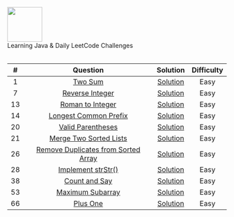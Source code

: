 <p align="left">
  <a href="https://github.com/eugenlee/leetcode">
    <img height=80 src="https://leetcode.com/static/webpack_bundles/images/logo-dark.e99485d9b.svg">
  </a>
  <br> Learning Java & Daily LeetCode Challenges
  <br><br>
</p>


|   ﻿#  |                                                                 Question                                                                |                                                                          Solution                                                                         | Difficulty |
|:----:|:----------------------------------------------------------------------------------------------------------------------------------------:|:---------------------------------------------------------------------------------------------------------------------------------------------------------:|:----------:|
|   1  | [Two Sum](https://leetcode.com/problems/two-sum)                                                                                         | [Solution](https://github.com/eugenlee/leetcode/blob/master/Solutions/Two%20Sum.MD)                                                                       |    Easy    |
|   7  | [Reverse Integer](https://leetcode.com/problems/reverse-integer)                                                                         | [Solution](https://github.com/eugenlee/leetcode/blob/master/Solutions/Reverse%20Integer.MD)                                                               |    Easy    |
|  13  | [Roman to Integer](https://leetcode.com/problems/roman-to-integer)                                                                       | [Solution](https://github.com/eugenlee/leetcode/blob/master/Solutions/Roman%20to%20Integer.MD)                                                            |    Easy    |
|  14  | [Longest Common Prefix](https://leetcode.com/problems/longest-common-prefix)                                                             | [Solution](https://github.com/eugenlee/leetcode/blob/master/Solutions/Longest%20Common%20Prefix.MD)                                                       |    Easy    |
|  20  | [Valid Parentheses](https://leetcode.com/problems/valid-parentheses)                                                                     | [Solution](https://github.com/eugenlee/leetcode/blob/master/Solutions/Valid%20Parentheses.MD)                                                             |    Easy    |
|  21  | [Merge Two Sorted Lists](https://leetcode.com/problems/merge-two-sorted-lists)                                                           | [Solution](https://github.com/eugenlee/leetcode/blob/master/Solutions/Merge%20Two%20Sorted%20Lists.MD)                                                    |    Easy    |
|  26  | [Remove Duplicates from Sorted Array](https://leetcode.com/problems/remove-duplicates-from-sorted-array)                                 | [Solution](https://github.com/eugenlee/leetcode/blob/master/Solutions/Remove%20Duplicates%20from%20Sorted%20Array.MD)                                     |    Easy    |
|  28  | [Implement strStr()](https://leetcode.com/problems/implement-strstr)                                                                     | [Solution](https://github.com/eugenlee/leetcode/blob/master/Solutions/Implement%20strStr().MD)                                                            |    Easy    |
|  38  | [Count and Say](https://leetcode.com/problems/count-and-say)                                                                             | [Solution](https://github.com/eugenlee/leetcode/blob/master/Solutions/Count%20and%20Say.MD)                                                               |    Easy    |
|  53  | [Maximum Subarray](https://leetcode.com/problems/maximum-subarray)                                                                       | [Solution](https://github.com/eugenlee/leetcode/blob/master/Solutions/Maximum%20Subarray.MD)                                                              |    Easy    |
|  66  | [Plus One](https://leetcode.com/problems/plus-one)                                                                                       | [Solution](https://github.com/eugenlee/leetcode/blob/master/Solutions/Plus%20One.MD)                                                                      |    Easy    |
